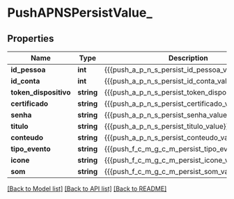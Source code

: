 # PushAPNSPersistValue_

## Properties
Name | Type | Description | Notes
------------ | ------------- | ------------- | -------------
**id_pessoa** | **int** | {{{push_a_p_n_s_persist_id_pessoa_value}}} | 
**id_conta** | **int** | {{{push_a_p_n_s_persist_id_conta_value}}} | 
**token_dispositivo** | **string** | {{{push_a_p_n_s_persist_token_dispositivo_value}}} | 
**certificado** | **string** | {{{push_a_p_n_s_persist_certificado_value}}} | 
**senha** | **string** | {{{push_a_p_n_s_persist_senha_value}}} | 
**titulo** | **string** | {{{push_a_p_n_s_persist_titulo_value}}} | 
**conteudo** | **string** | {{{push_a_p_n_s_persist_conteudo_value}}} | 
**tipo_evento** | **string** | {{{push_f_c_m_g_c_m_persist_tipo_evento_value}}} | 
**icone** | **string** | {{{push_f_c_m_g_c_m_persist_icone_value}}} | [optional] 
**som** | **string** | {{{push_f_c_m_g_c_m_persist_som_value}}} | [optional] 

[[Back to Model list]](../README.md#documentation-for-models) [[Back to API list]](../README.md#documentation-for-api-endpoints) [[Back to README]](../README.md)



